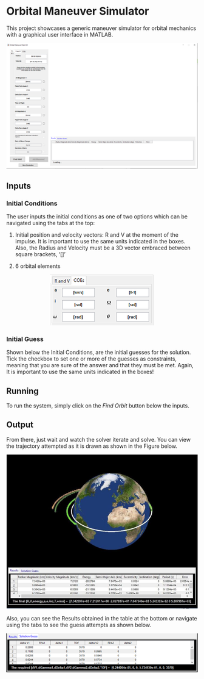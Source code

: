 # Orbital Maneuver Simulator

This project showcases a generic maneuver simulator for orbital mechanics with a graphical user interface in MATLAB. 

<p align="center">
<img src="images/main_gui.PNG" alt="View of the main system GUI"/>
</p>

## Inputs

### Initial Conditions
The user inputs the initial conditions as one of two options which can be navigated using the tabs at the top:

1. Initial position and velocity vectors: R and V at the moment of the impulse.
It is important to use the same units indicated
in the boxes. Also, the Radius and Velocity must be a 3D vector embraced between square
brackets, ‘[]’

2. 6 orbital elements
<p align="center">
<img src="images/COEs.PNG" alt="6 Orbital elements input"/>
</p>

### Initial Guess

Shown below the Initial Conditions, are the initial guesses for the solution. Tick the checkbox
to set one or more of the guesses as constraints, meaning that you are sure of the answer
and that they must be met. Again, It is important to use the same units indicated in the
boxes!

## Running

To run the system, simply click on the *Find Orbit* button below the inputs.


## Output
From there, just wait and watch the solver iterate and solve. You can view the trajectory attempted as it
is drawn as shown in the Figure below.

<p align="center">
<img src="images/output.PNG" alt="Output"/>
</p>

Also, you can see the Results obtained in the table at the bottom or navigate using the tabs to see the
guess attempts as shown below.

<p align="center">
<img src="images/solution.PNG" alt="Solution"/>
</p>